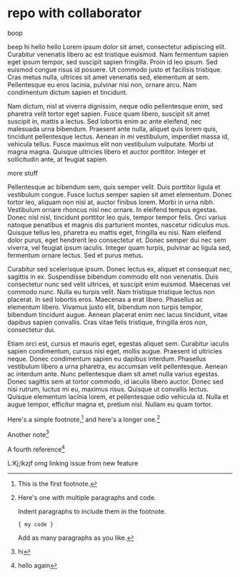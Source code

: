 # repo with collaborator

boop

beep
hi
hello hello
Lorem ipsum dolor sit amet, consectetur adipiscing elit. Curabitur venenatis libero ac est tristique euismod. Nam fermentum sapien eget ipsum tempor, sed suscipit sapien fringilla. Proin id leo ipsum. Sed euismod congue risus id posuere. Ut commodo justo et facilisis tristique. Cras metus nulla, ultrices sit amet venenatis sed, elementum at sem. Pellentesque eu eros lacinia, pulvinar nisi non, ornare arcu. Nam condimentum dictum sapien et tincidunt.

Nam dictum, nisl at viverra dignissim, neque odio pellentesque enim, sed pharetra velit tortor eget sapien. Fusce quam libero, suscipit sit amet suscipit in, mattis a lectus. Sed lobortis enim ac ante eleifend, nec malesuada urna bibendum. Praesent ante nulla, aliquet quis lorem quis, tincidunt pellentesque lectus. Aenean in mi vestibulum, imperdiet massa id, vehicula tellus. Fusce maximus elit non vestibulum vulputate. Morbi ut magna magna. Quisque ultricies libero et auctor porttitor. Integer et sollicitudin ante, at feugiat sapien.

more stuff

Pellentesque ac bibendum sem, quis semper velit. Duis porttitor ligula et vestibulum congue. Fusce luctus semper sapien sit amet elementum. Donec tortor leo, aliquam non nisi at, auctor finibus lorem. Morbi in urna nibh. Vestibulum ornare rhoncus nisl nec ornare. In eleifend tempus egestas. Donec nisl nisl, tincidunt porttitor leo quis, tempor tempor felis. Orci varius natoque penatibus et magnis dis parturient montes, nascetur ridiculus mus. Quisque tellus leo, pharetra eu mattis eget, fringilla eu nisi. Nam eleifend dolor purus, eget hendrerit leo consectetur et. Donec semper dui nec sem viverra, vel feugiat ipsum iaculis. Integer quam turpis, pulvinar ac ligula sed, fermentum ornare lectus. Sed et purus metus.

Curabitur sed scelerisque ipsum. Donec lectus ex, aliquet et consequat nec, sagittis in ex. Suspendisse bibendum commodo elit non venenatis. Duis consectetur nunc sed velit ultrices, et suscipit enim euismod. Maecenas vel commodo nunc. Nulla eu turpis velit. Nam tristique tristique lectus non placerat. In sed lobortis eros. Maecenas a erat libero. Phasellus ac elementum libero. Vivamus justo elit, bibendum non turpis tempor, bibendum tincidunt augue. Aenean placerat enim nec lacus tincidunt, vitae dapibus sapien convallis. Cras vitae felis tristique, fringilla eros non, consectetur dui.

Etiam orci est, cursus et mauris eget, egestas aliquet sem. Curabitur iaculis sapien condimentum, cursus nisi eget, mollis augue. Praesent id ultricies neque. Donec condimentum sapien eu dapibus interdum. Phasellus vestibulum libero a urna pharetra, eu accumsan velit pellentesque. Aenean ac interdum ante. Nunc pellentesque diam sit amet nulla varius egestas. Donec sagittis sem at tortor commodo, id iaculis libero auctor. Donec sed nisi rutrum, luctus mi eu, maximus risus. Quisque ut convallis lectus. Quisque elementum lacinia lorem, et pellentesque odio vehicula id. Nulla et augue tempor, efficitur magna et, pretium nisl. Nullam eu quam tortor.

Here's a simple footnote,[^1] and here's a longer one.[^2]

Another note[^3]

A fourth reference[^4]

[^1]: This is the first footnote.

[^2]: Here's one with multiple paragraphs and code.

    Indent paragraphs to include them in the footnote.

    `{ my code }`

    Add as many paragraphs as you like.
    
 [^3]: hi
 
 [^4]: hello again

L:Kj;lkzjf omg linking issue from new feature 
